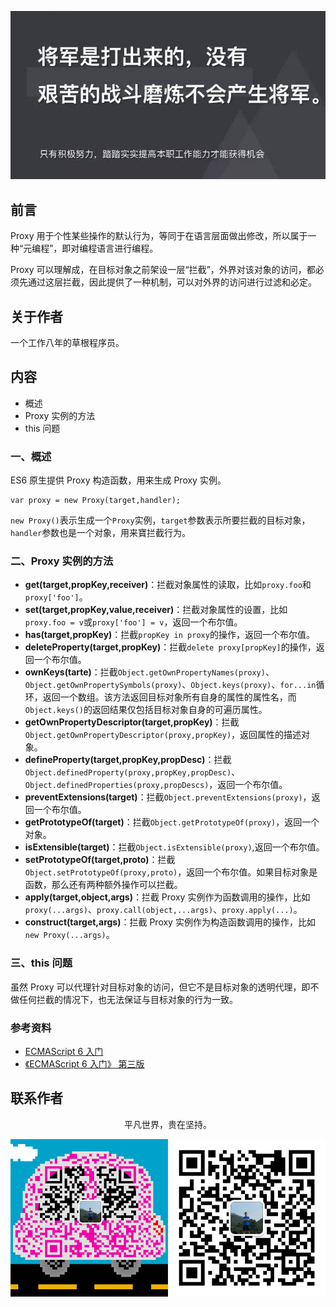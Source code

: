 ![image](../img/timg.jpg)
<br>

## 前言

Proxy 用于个性某些操作的默认行为，等同于在语言层面做出修改，所以属于一种“元编程”，即对编程语言进行编程。

Proxy 可以理解成，在目标对象之前架设一层“拦截”，外界对该对象的访问，都必须先通过这层拦截，因此提供了一种机制，可以对外界的访问进行过滤和必定。

## 关于作者

一个工作八年的草根程序员。

## 内容

- 概述
- Proxy 实例的方法
- this 问题

### 一、概述

ES6 原生提供 Proxy 构造函数，用来生成 Proxy 实例。

```
var proxy = new Proxy(target,handler);
```

`new Proxy()`表示生成一个`Proxy`实例，`target`参数表示所要拦截的目标对象，`handler`参数也是一个对象，用来寶拦截行为。

### 二、Proxy 实例的方法

- **get(target,propKey,receiver)**：拦截对象属性的读取，比如`proxy.foo`和`proxy['foo']`。
- **set(target,propKey,value,receiver)**：拦截对象属性的设置，比如`proxy.foo = v`或`proxy['foo'] = v`，返回一个布尔值。
- **has(target,propKey)**：拦截`propKey in proxy`的操作，返回一个布尔值。
- **deleteProperty(target,propKey)**：拦截`delete proxy[propKey]`的操作，返回一个布尔值。
- **ownKeys(tarte)**：拦截`Object.getOwnPropertyNames(proxy)`、`Object.getOwnPropertySymbols(proxy)`、`Object.keys(proxy)`、`for...in`循环，返回一个数组。该方法返回目标对象所有自身的属性的属性名，而`Object.keys()`的返回结果仅包括目标对象自身的可遍历属性。
- **getOwnPropertyDescriptor(target,propKey)**：拦截`Object.getOwnPropertyDescriptor(proxy,propKey)`，返回属性的描述对象。
- **defineProperty(target,propKey,propDesc)**：拦截`Object.definedProperty(proxy,propKey,propDesc)`、`Object.definedProperties(proxy,propDescs)`，返回一个布尔值。
- **preventExtensions(target)**：拦截`Object.preventExtensions(proxy)`，返回一个布尔值。
- **getPrototypeOf(target)**：拦截`Object.getPrototypeOf(proxy)`，返回一个对象。
- **isExtensible(target)**：拦截`Object.isExtensible(proxy)`,返回一个布尔值。
- **setPrototypeOf(target,proto)**：拦截`Object.setPrototypeOf(proxy,proto)`，返回一个布尔值。如果目标对象是函数，那么还有两种额外操作可以拦截。
- **apply(target,object,args)**：拦截 Proxy 实例作为函数调用的操作，比如`proxy(...args)`、`proxy.call(object,...args)`、`proxy.apply(...)`。
- **construct(target,args)**：拦截 Proxy 实例作为构造函数调用的操作，比如`new Proxy(...args)`。

### 三、this 问题

虽然 Proxy 可以代理针对目标对象的访问，但它不是目标对象的透明代理，即不做任何拦截的情况下，也无法保证与目标对象的行为一致。

### 参考资料

- [ECMAScript 6 入门](http://es6.ruanyifeng.com/#docs/proxy)
- [《ECMAScript 6 入门》 第三版](https://yjhenan.gitbooks.io/-ecmascript-6/content/docs/proxy.html)

## 联系作者

<div align="center">
    <p>
        平凡世界，贵在坚持。
    </p>
    <img src="../img/contact.png" />
</div>
